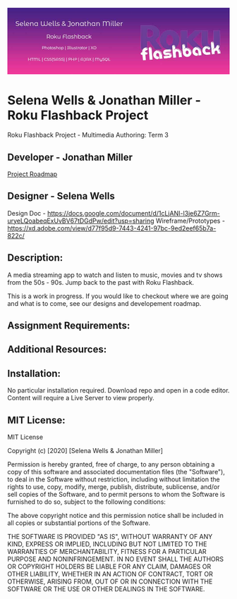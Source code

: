 ![header image](/images/readmeBanner.jpg "Roku Flashback")

# Selena Wells & Jonathan Miller -  Roku Flashback Project
 Roku Flashback Project - Multimedia Authoring: Term 3
## Developer - Jonathan Miller 

[Project Roadmap](www.insertURLHere.com 'Google Docs')

## Designer - Selena Wells

Design Doc - https://docs.google.com/document/d/1cLjANI-l3je6Z7Grm-uryeLQoabeqExUvBV67tDGdPw/edit?usp=sharing
Wireframe/Prototypes - https://xd.adobe.com/view/d77f95d9-7443-4241-97bc-9ed2eef65b7a-822c/

## Description:

A media streaming app to watch and listen to music, movies and tv shows from the 50s - 90s. Jump back to the past with Roku Flashback.

This is a work in progress. If you would like to checkout where we are going and what is to come, see our designs and developement roadmap.


## Assignment Requirements:

## Additional Resources:


## Installation:
No particular installation required. Download repo and open in a code editor. Content will require a Live Server to view properly.

## MIT License:
MIT License

Copyright (c) [2020] [Selena Wells & Jonathan Miller]

Permission is hereby granted, free of charge, to any person obtaining a copy
of this software and associated documentation files (the "Software"), to deal
in the Software without restriction, including without limitation the rights
to use, copy, modify, merge, publish, distribute, sublicense, and/or sell
copies of the Software, and to permit persons to whom the Software is
furnished to do so, subject to the following conditions:

The above copyright notice and this permission notice shall be included in all
copies or substantial portions of the Software.

THE SOFTWARE IS PROVIDED "AS IS", WITHOUT WARRANTY OF ANY KIND, EXPRESS OR
IMPLIED, INCLUDING BUT NOT LIMITED TO THE WARRANTIES OF MERCHANTABILITY,
FITNESS FOR A PARTICULAR PURPOSE AND NONINFRINGEMENT. IN NO EVENT SHALL THE
AUTHORS OR COPYRIGHT HOLDERS BE LIABLE FOR ANY CLAIM, DAMAGES OR OTHER
LIABILITY, WHETHER IN AN ACTION OF CONTRACT, TORT OR OTHERWISE, ARISING FROM,
OUT OF OR IN CONNECTION WITH THE SOFTWARE OR THE USE OR OTHER DEALINGS IN THE
SOFTWARE.



